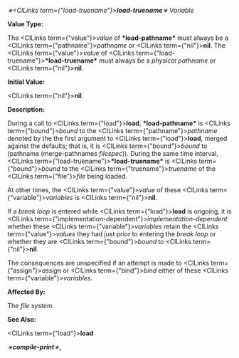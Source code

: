 *∗<ClLinks  term={"load-truename"}><b>*load-truename*</b></ClLinks>∗ Variable* 



**Value Type:** 



The <ClLinks  term={"value"}><i>value</i></ClLinks> of **\*load-pathname\*** must always be a <ClLinks  term={"pathname"}><i>pathname</i></ClLinks> or <ClLinks  term={"nil"}><b>nil</b></ClLinks>. The <ClLinks  term={"value"}><i>value</i></ClLinks> of <ClLinks  term={"load-truename"}><b>\*load-truename\*</b></ClLinks> must always be a *physical pathname* or <ClLinks  term={"nil"}><b>nil</b></ClLinks>. 



**Initial Value:** 



<ClLinks  term={"nil"}><b>nil</b></ClLinks>. 



**Description:** 



During a call to <ClLinks  term={"load"}><b>load</b></ClLinks>, **\*load-pathname\*** is <ClLinks  term={"bound"}><i>bound</i></ClLinks> to the <ClLinks  term={"pathname"}><i>pathname</i></ClLinks> denoted by the the first argument to <ClLinks  term={"load"}><b>load</b></ClLinks>, merged against the defaults; that is, it is <ClLinks  term={"bound"}><i>bound</i></ClLinks> to (pathname (merge-pathnames *filespec*)). During the same time interval, <ClLinks  term={"load-truename"}><b>\*load-truename\*</b></ClLinks> is <ClLinks  term={"bound"}><i>bound</i></ClLinks> to the <ClLinks  term={"truename"}><i>truename</i></ClLinks> of the <ClLinks  term={"file"}><i>file</i></ClLinks> being loaded. 



At other times, the <ClLinks  term={"value"}><i>value</i></ClLinks> of these <ClLinks  term={"variable"}><i>variables</i></ClLinks> is <ClLinks  term={"nil"}><b>nil</b></ClLinks>. 



If a *break loop* is entered while <ClLinks  term={"load"}><b>load</b></ClLinks> is ongoing, it is <ClLinks  term={"implementation-dependent"}><i>implementation-dependent</i></ClLinks> whether these <ClLinks  term={"variable"}><i>variables</i></ClLinks> retain the <ClLinks  term={"value"}><i>values</i></ClLinks> they had just prior to entering the *break loop* or whether they are <ClLinks  term={"bound"}><i>bound</i></ClLinks> to <ClLinks  term={"nil"}><b>nil</b></ClLinks>. 



The consequences are unspecified if an attempt is made to <ClLinks  term={"assign"}><i>assign</i></ClLinks> or <ClLinks  term={"bind"}><i>bind</i></ClLinks> either of these <ClLinks  term={"variable"}><i>variables</i></ClLinks>. 



**Affected By:** 



The *file system*. 



**See Also:** 



<ClLinks  term={"load"}><b>load</b></ClLinks> 



*∗***compile-print***∗***,** 